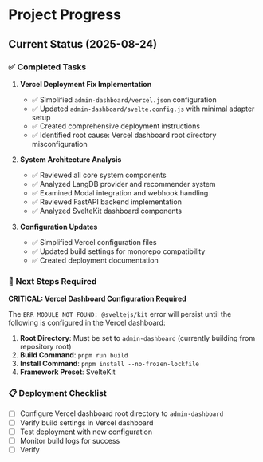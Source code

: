 # Project Progress

## Current Status (2025-08-24)

### ✅ Completed Tasks

1. **Vercel Deployment Fix Implementation**
   - ✅ Simplified `admin-dashboard/vercel.json` configuration
   - ✅ Updated `admin-dashboard/svelte.config.js` with minimal adapter setup
   - ✅ Created comprehensive deployment instructions
   - ✅ Identified root cause: Vercel dashboard root directory misconfiguration

2. **System Architecture Analysis**
   - ✅ Reviewed all core system components
   - ✅ Analyzed LangDB provider and recommender system
   - ✅ Examined Modal integration and webhook handling
   - ✅ Reviewed FastAPI backend implementation
   - ✅ Analyzed SvelteKit dashboard components

3. **Configuration Updates**
   - ✅ Simplified Vercel configuration files
   - ✅ Updated build settings for monorepo compatibility
   - ✅ Created deployment documentation

### 🔄 Next Steps Required

**CRITICAL: Vercel Dashboard Configuration Required**

The `ERR_MODULE_NOT_FOUND: @sveltejs/kit` error will persist until the following is configured in the Vercel dashboard:

1. **Root Directory**: Must be set to `admin-dashboard` (currently building from repository root)
2. **Build Command**: `pnpm run build`
3. **Install Command**: `pnpm install --no-frozen-lockfile`
4. **Framework Preset**: SvelteKit

### 📋 Deployment Checklist

- [ ] Configure Vercel dashboard root directory to `admin-dashboard`
- [ ] Verify build settings in Vercel dashboard
- [ ] Test deployment with new configuration
- [ ] Monitor build logs for success
- [ ] Verify
